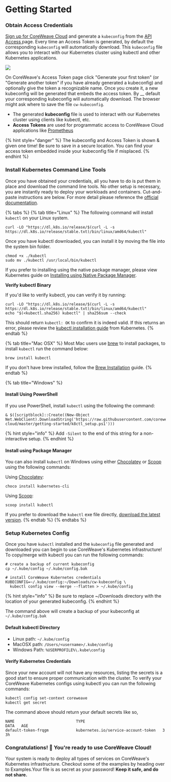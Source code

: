 # Getting Started

### Obtain Access Credentials

[Sign up for CoreWeave Cloud](https://cloud.coreweave.com/request-account) and generate a `kubeconfig` from the [API Access ](https://cloud.coreweave.com/api-access)page. Every time an Access Token is generated, by default the corresponding `kubeconfig` will automatically download. This `kubeconfig` file allows you to interact with our Kubernetes cluster using kubectl and other Kubernetes applications.

![](../docs/.gitbook/assets/cw-access-token.png)

On CoreWeave's Access Token page click "Generate your first token" (or "Generate another token" if you have already generated a kubeconfig) and optionally give the token a recognizable name. Once you create it, a new kubeconfig will be generated that embeds the access token. By \_\_ default your corresponding kubeconfig will automatically download. The browser might ask where to save the file `cw-kubeconfig`.

* The generated **kubeconfig** file is used to interact with our Kubernetes cluster using clients like kubectl, etc.
* **Access Tokens** are used for programmatic access to CoreWeave Cloud applications like [Prometheus](prometheus/)

{% hint style="danger" %}
The kubeconfig and Access Token is shown & given one time! Be sure to save in a secure location. You can find your access token embedded inside your kubeconfig file if misplaced.
{% endhint %}

### Install Kubernetes Command Line Tools

Once you have obtained your credentials, all you have to do is put them in place and download the command line tools. No other setup is necessary, you are instantly ready to deploy your workloads and containers. Cut-and-paste instructions are below. For more detail please reference the [official documentation](https://kubernetes.io/docs/tasks/tools/install-kubectl/).

{% tabs %}
{% tab title="Linux" %}
The following command will install `kubectl` on your Linux system.

```
curl -LO "https://dl.k8s.io/release/$(curl -L -s https://dl.k8s.io/release/stable.txt)/bin/linux/amd64/kubectl"
```

Once you have kubectl downloaded, you can install it by moving the file into the system bin folder.

```
chmod +x ./kubectl
sudo mv ./kubectl /usr/local/bin/kubectl
```

If you prefer to installing using the native package manager, please view Kubernetes guide on [Installing using Native Package Manager](https://kubernetes.io/docs/tasks/tools/install-kubectl-linux/#install-using-native-package-management).

**Verify kubectl Binary**

If you'd like to verify kubectl, you can verify it by running:

```
curl -LO "https://dl.k8s.io/release/$(curl -L -s https://dl.k8s.io/release/stable.txt)/bin/linux/amd64/kubectl"
echo "$(<kubectl.sha256) kubectl" | sha256sum --check
```

This should return `kubectl: OK` to confirm it is indeed valid. If this returns an error, please review the [kubectl installation guide](https://kubernetes.io/docs/tasks/tools/install-kubectl-linux/) from Kubernetes.
{% endtab %}

{% tab title="Mac OSX" %}
Most Mac users use [brew](https://brew.sh) to install packages, to install `kubectl` run the command below:

```
brew install kubectl
```

If you don't have brew installed, follow the [Brew Installation](https://brew.sh) guide.
{% endtab %}

{% tab title="Windows" %}
#### Install Using PowerShell

If you use PowerShell, install `kubectl` using the following the command:

```
& $([scriptblock]::Create((New-Object Net.WebClient).DownloadString('https://raw.githubusercontent.com/coreweave/kubernetes-cloud/master/getting-started/k8ctl_setup.ps1')))
```

{% hint style="info" %}
Add `-Silent` to the end of this string for a non-interactive setup.
{% endhint %}

#### Install using Package Manager

You can also install `kubectl` on Windows using either [Chocolatey](https://chocolatey.org) or [Scoop](https://scoop.sh) using the following commands:

Using [Chocolatey](https://chocolatey.org):

```
choco install kubernetes-cli
```

Using [Scoop](https://scoop.sh):

```
scoop install kubectl
```

If you prefer to download the `kubectl` exe file directly, [download the latest version](https://kubernetes.io/docs/tasks/tools/install-kubectl-windows/#install-kubectl-binary-with-curl-on-windows).
{% endtab %}
{% endtabs %}

### Setup Kubernetes Config

Once you have `kubectl` installed and the `kubeconfig` file generated and downloaded you can begin to use CoreWeave's Kubernetes infrastructure! To copy/merge with kubectl you can run the following commands:

```shell
# create a backup of current kubeconfig
cp ~/.kube/config ~/.kube/config.bak

# install CoreWeave Kubernetes credentials
KUBECONFIG=~/.kube/config:~/Downloads/cw-kubeconfig \
  kubectl config view --merge --flatten > ~/.kube/config
```

{% hint style="info" %}
Be sure to replace \~/Downloads directory with the location of your generated kubeconfig.
{% endhint %}

The command above will create a backup of your kubeconfig at `~/.kube/config.bak`

#### Default kubectl Directory

* Linux path: `~/.kube/config`
* MacOSX path: `/Users/<username>/.kube/config`
* Windows Path: `%USERPROFILE%\.kube\config`

#### Verify Kubernetes Credentials

Since your new account will not have any resources, listing the secrets is a good start to ensure proper communication with the cluster. To verify your CoreWeave Kubernetes configs using kubectl you can run the following commands:

```
kubectl config set-context coreweave
kubectl get secret
```

The command above should return your default secrets like so,

```
NAME                           TYPE                                  DATA   AGE
default-token-frqgm            kubernetes.io/service-account-token   3      3h
```

### Congratulations! :tada: You're ready to use CoreWeave Cloud!

Your system is ready to deploy all types of services on CoreWeave's Kubernetes infrastructure. Checkout some of the examples by heading over to Examples.Your file is as secret as your password! **Keep it safe, and do not share.**

